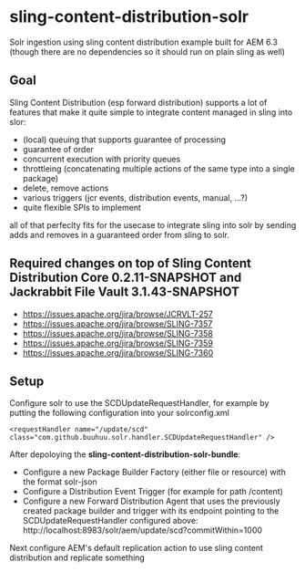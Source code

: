 # sling-content-distribution-solr

Solr ingestion using sling content distribution example built for AEM 6.3 (though there are no dependencies so it should run on plain sling as well)

## Goal

Sling Content Distribution (esp forward distribution) supports a lot of features that make it quite simple to integrate content managed in sling into slor:

- (local) queuing that supports guarantee of processing
- guarantee of order
- concurrent execution with priority queues
- throttleing (concatenating multiple actions of the same type into a single package)
- delete, remove actions
- various triggers (jcr events, distribution events, manual, ...?)
- quite flexible SPIs to implement

all of that perfeclty fits for the usecase to integrate sling into solr by sending adds and removes in a guaranteed order from sling to solr.

## Required changes on top of Sling Content Distribution Core 0.2.11-SNAPSHOT and Jackrabbit File Vault 3.1.43-SNAPSHOT

- https://issues.apache.org/jira/browse/JCRVLT-257
- https://issues.apache.org/jira/browse/SLING-7357
- https://issues.apache.org/jira/browse/SLING-7358
- https://issues.apache.org/jira/browse/SLING-7359
- https://issues.apache.org/jira/browse/SLING-7360

## Setup

Configure solr to use the SCDUpdateRequestHandler, for example by putting the following configuration into your solrconfig.xml

```
<requestHandler name="/update/scd" class="com.github.buuhuu.solr.handler.SCDUpdateRequestHandler" />
```

After depoloying the **sling-content-distribution-solr-bundle**:

- Configure a new Package Builder Factory (either file or resource) with the format solr-json
- Configure a Distribution Event Trigger (for example for path /content)
- Configure a new Forward Distribution Agent that uses the previously created package builder and trigger with its endpoint pointing to the SCDUpdateRequestHandler configured above: http://localhost:8983/solr/aem/update/scd?commitWithin=1000

Next configure AEM's default replication action to use sling content distribution and replicate something

